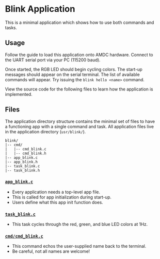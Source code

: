 # Blink Application

This is a minimal application which shows how to use both commands and tasks.

## Usage

Follow the guide to load this application onto AMDC hardware. Connect to the UART serial port via your PC (115200 baud).

Once started, the RGB LED should begin cycling colors. The start-up messages should appear on the serial terminal. The list of available commands will appear. Try issuing the `blink hello <name>` command.

View the source code for the following files to learn how the application is implemented.

## Files

The application directory structure contains the minimal set of files to have a functioning app with a single command and task. All application files live in the application directory (`usr/blink/`).

```
blink/
|-- cmd/
|   |-- cmd_blink.c
|   |-- cmd_blink.h
|-- app_blink.c
|-- app_blink.h
|-- task_blink.c
|-- task_blink.h
```

### [`app_blink.c`](app_blink.c)

- Every application needs a top-level app file.
- This is called for app initialization during start-up.
- Users define what this app init function does.

### [`task_blink.c`](task_blink.c)

- This task cycles through the red, green, and blue LED colors at 1Hz.

### [`cmd/cmd_blink.c`](cmd/cmd_blink.c)

- This command echos the user-supplied name back to the terminal.
- Be careful, not all names are welcome!
